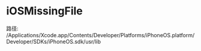 # iOSMissingFile
路径:
/Applications/Xcode.app/Contents/Developer/Platforms/iPhoneOS.platform/Developer/SDKs/iPhoneOS.sdk/usr/lib
